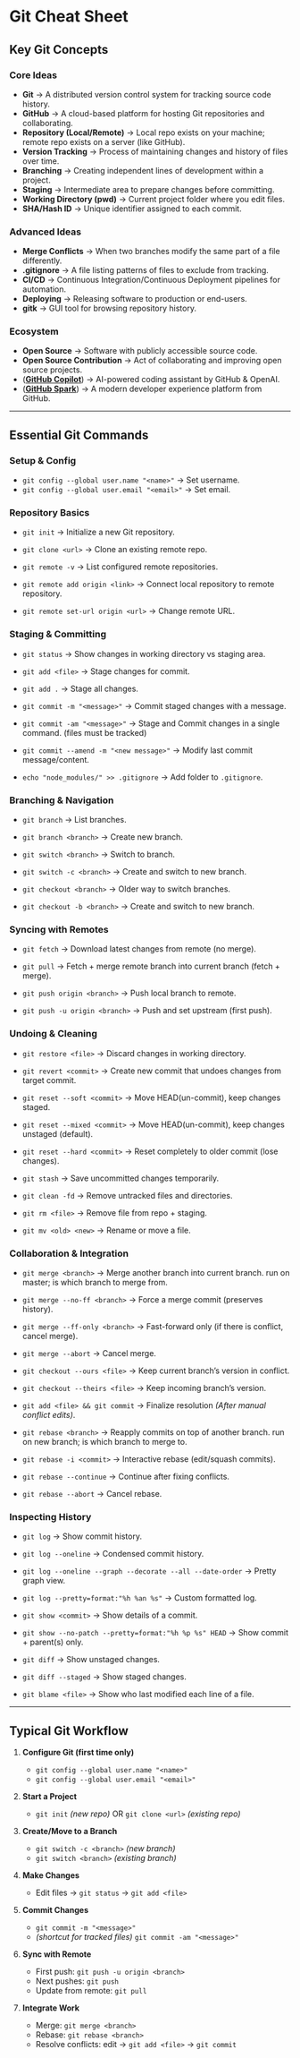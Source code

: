# Git Cheat Sheet

## Key Git Concepts

### Core Ideas

* **Git** → A distributed version control system for tracking source code history.
* **GitHub** → A cloud-based platform for hosting Git repositories and collaborating.
* **Repository (Local/Remote)** → Local repo exists on your machine; remote repo exists on a server (like GitHub).
* **Version Tracking** → Process of maintaining changes and history of files over time.
* **Branching** → Creating independent lines of development within a project.
* **Staging** → Intermediate area to prepare changes before committing.
* **Working Directory (pwd)** → Current project folder where you edit files.
* **SHA/Hash ID** → Unique identifier assigned to each commit.

### Advanced Ideas

* **Merge Conflicts** → When two branches modify the same part of a file differently.
* **.gitignore** → A file listing patterns of files to exclude from tracking.
* **CI/CD** → Continuous Integration/Continuous Deployment pipelines for automation.
* **Deploying** → Releasing software to production or end-users.
* **gitk** → GUI tool for browsing repository history.

### Ecosystem

* **Open Source** → Software with publicly accessible source code.
* **Open Source Contribution** → Act of collaborating and improving open source projects.
* ([**GitHub Copilot**](https://github.com/features/copilot)) → AI-powered coding assistant by GitHub & OpenAI.
* ([**GitHub Spark**](https://github.blog)) → A modern developer experience platform from GitHub.

---

## Essential Git Commands

### Setup & Config

* `git config --global user.name "<name>"` → Set username.
* `git config --global user.email "<email>"` → Set email.

### Repository Basics

* `git init` → Initialize a new Git repository.
* `git clone <url>` → Clone an existing remote repo.

* `git remote -v` → List configured remote repositories.
* `git remote add origin <link>` → Connect local repository to remote repository.
* `git remote set-url origin <url>` → Change remote URL.

### Staging & Committing

* `git status` → Show changes in working directory vs staging area.

* `git add <file>` → Stage changes for commit.
* `git add .` → Stage all changes.

* `git commit -m "<message>"` → Commit staged changes with a message.
* `git commit -am "<message>"` → Stage and Commit changes in a single command. (files must be tracked)
* `git commit --amend -m "<new message>"` → Modify last commit message/content.

* `echo "node_modules/" >> .gitignore` → Add folder to `.gitignore`.

### Branching & Navigation

* `git branch` → List branches.
* `git branch <branch>` → Create new branch.

* `git switch <branch>` → Switch to branch.
* `git switch -c <branch>` → Create and switch to new branch.

* `git checkout <branch>` → Older way to switch branches.
* `git checkout -b <branch>` → Create and switch to new branch.

### Syncing with Remotes

* `git fetch` → Download latest changes from remote (no merge).
* `git pull` → Fetch + merge remote branch into current branch (fetch + merge).

* `git push origin <branch>` → Push local branch to remote.
* `git push -u origin <branch>` → Push and set upstream (first push).

### Undoing & Cleaning

* `git restore <file>` → Discard changes in working directory.
* `git revert <commit>` → Create new commit that undoes changes from target commit.

* `git reset --soft <commit>` → Move HEAD(un-commit), keep changes staged.
* `git reset --mixed <commit>` → Move HEAD(un-commit), keep changes unstaged (default).
* `git reset --hard <commit>` → Reset completely to older commit (lose changes).

* `git stash` → Save uncommitted changes temporarily.

* `git clean -fd` → Remove untracked files and directories.
* `git rm <file>` → Remove file from repo + staging.
* `git mv <old> <new>` → Rename or move a file.

### Collaboration & Integration

* `git merge <branch>` → Merge another branch into current branch. run on master; <branch> is which branch to merge from.
* `git merge --no-ff <branch>` → Force a merge commit (preserves history).
* `git merge --ff-only <branch>` → Fast-forward only (if there is conflict, cancel merge).
* `git merge --abort` → Cancel merge.

* `git checkout --ours <file>` → Keep current branch’s version in conflict.
* `git checkout --theirs <file>` → Keep incoming branch’s version.
* `git add <file> && git commit` → Finalize resolution *(After manual conflict edits)*.

* `git rebase <branch>` → Reapply commits on top of another branch. run on new branch; <branch> is which branch to merge to.
* `git rebase -i <commit>` → Interactive rebase (edit/squash commits).
* `git rebase --continue` → Continue after fixing conflicts.
* `git rebase --abort` → Cancel rebase.

### Inspecting History

* `git log` → Show commit history.
* `git log --oneline` → Condensed commit history.
* `git log --oneline --graph --decorate --all --date-order` → Pretty graph view.
* `git log --pretty=format:"%h %an %s"` → Custom formatted log.

* `git show <commit>` → Show details of a commit.
* `git show --no-patch --pretty=format:"%h %p %s" HEAD` → Show commit + parent(s) only.

* `git diff` → Show unstaged changes.
* `git diff --staged` → Show staged changes.

* `git blame <file>` → Show who last modified each line of a file.

---

## Typical Git Workflow 

1. **Configure Git (first time only)**

   * `git config --global user.name "<name>"`
   * `git config --global user.email "<email>"`

2. **Start a Project**

   * `git init` *(new repo)* OR `git clone <url>` *(existing repo)*

3. **Create/Move to a Branch**

   * `git switch -c <branch>` *(new branch)*
   * `git switch <branch>` *(existing branch)*

4. **Make Changes**

   * Edit files → `git status` → `git add <file>`

5. **Commit Changes**

   * `git commit -m "<message>"`
   * *(shortcut for tracked files)* `git commit -am "<message>"`

6. **Sync with Remote**

   * First push: `git push -u origin <branch>`
   * Next pushes: `git push`
   * Update from remote: `git pull`

7. **Integrate Work**

   * Merge: `git merge <branch>`
   * Rebase: `git rebase <branch>`
   * Resolve conflicts: edit → `git add <file>` → `git commit`
